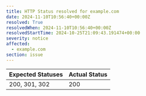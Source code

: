 ```yaml
---
title: HTTP Status resolved for example.com
date: 2024-11-10T10:56:40+00:00Z
resolved: True
resolvedWhen: 2024-11-10T10:56:40+00:00Z
resolvedStartTime: 2024-10-25T21:09:43.191474+00:00
severity: notice
affected:
  - example.com
section: issue
---
```


| Expected Statuses | Actual Status  |
|-------------------|----------------|
| 200, 301, 302 | 200 |
